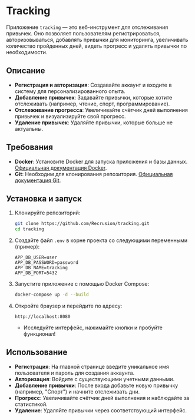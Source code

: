 # Tracking

Приложение `tracking` — это веб-инструмент для отслеживания привычек. Оно позволяет пользователям регистрироваться, авторизовываться, добавлять привычки для мониторинга, увеличивать количество пройденных дней, видеть прогресс и удалять привычки по необходимости.

## Описание

- **Регистрация и авторизация**: Создавайте аккаунт и входите в систему для персонализированного опыта.
- **Добавление привычек**: Задавайте привычки, которые хотите отслеживать (например, чтение, спорт, программирование).
- **Отслеживание прогресса**: Увеличивайте счётчик дней выполнения привычек и визуализируйте свой прогресс.
- **Удаление привычек**: Удаляйте привычки, которые больше не актуальны.

## Требования

- **Docker**: Установите Docker для запуска приложения и базы данных. [Официальная документация Docker](https://docs.docker.com/get-docker/).
- **Git**: Необходим для клонирования репозитория. [Официальная документация Git](https://git-scm.com/book/en/v2/Getting-Started-Installing-Git).

## Установка и запуск

1. Клонируйте репозиторий:
   ```bash
   git clone https://github.com/Recrusion/tracking.git
   cd tracking
   ```

2. Создайте файл `.env` в корне проекта со следующими переменными (пример):
   ```
   APP_DB_USER=user
   APP_DB_PASSWORD=password
   APP_DB_NAME=tracking
   APP_DB_PORT=5432
   ```

3. Запустите приложение с помощью Docker Compose:
   ```bash
   docker-compose up -d --build
   ```

4. Откройте браузер и перейдите по адресу:
   ```
   http://localhost:8080
   ```
   - Исследуйте интерфейс, нажимайте кнопки и пробуйте функционал!

## Использование

- **Регистрация**: На главной странице введите уникальное имя пользователя и пароль для создания аккаунта.
- **Авторизация**: Войдите с существующими учетными данными.
- **Добавление привычки**: После входа добавьте новую привычку (например, "Спорт") и начните отслеживать дни.
- **Прогресс**: Увеличивайте счётчик дней выполнения и наблюдайте за статистикой.
- **Удаление**: Удаляйте привычки через соответствующий интерфейс.
